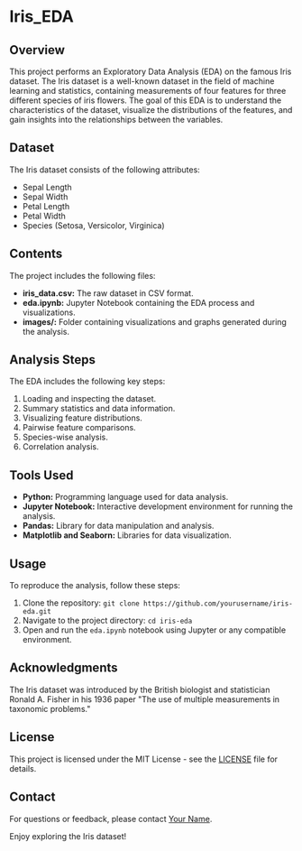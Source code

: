 # Iris_EDA

## Overview

This project performs an Exploratory Data Analysis (EDA) on the famous Iris dataset. The Iris dataset is a well-known dataset in the field of machine learning and statistics, containing measurements of four features for three different species of iris flowers. The goal of this EDA is to understand the characteristics of the dataset, visualize the distributions of the features, and gain insights into the relationships between the variables.

## Dataset

The Iris dataset consists of the following attributes:
- Sepal Length
- Sepal Width
- Petal Length
- Petal Width
- Species (Setosa, Versicolor, Virginica)

## Contents

The project includes the following files:
- **iris_data.csv:** The raw dataset in CSV format.
- **eda.ipynb:** Jupyter Notebook containing the EDA process and visualizations.
- **images/:** Folder containing visualizations and graphs generated during the analysis.

## Analysis Steps

The EDA includes the following key steps:
1. Loading and inspecting the dataset.
2. Summary statistics and data information.
3. Visualizing feature distributions.
4. Pairwise feature comparisons.
5. Species-wise analysis.
6. Correlation analysis.

## Tools Used

- **Python:** Programming language used for data analysis.
- **Jupyter Notebook:** Interactive development environment for running the analysis.
- **Pandas:** Library for data manipulation and analysis.
- **Matplotlib and Seaborn:** Libraries for data visualization.

## Usage

To reproduce the analysis, follow these steps:
1. Clone the repository: `git clone https://github.com/yourusername/iris-eda.git`
2. Navigate to the project directory: `cd iris-eda`
3. Open and run the `eda.ipynb` notebook using Jupyter or any compatible environment.

## Acknowledgments

The Iris dataset was introduced by the British biologist and statistician Ronald A. Fisher in his 1936 paper "The use of multiple measurements in taxonomic problems."

## License

This project is licensed under the MIT License - see the [LICENSE](LICENSE) file for details.

## Contact

For questions or feedback, please contact [Your Name](mailto:youremail@example.com).

Enjoy exploring the Iris dataset!
